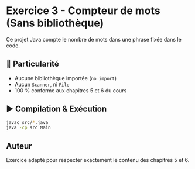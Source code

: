 # Exercice 3 - Compteur de mots (Sans bibliothèque)

Ce projet Java compte le nombre de mots dans une phrase fixée dans le code.

## 📌 Particularité
- Aucune bibliothèque importée (`no import`)
- Aucun `Scanner`, ni `File`
- 100 % conforme aux chapitres 5 et 6 du cours

## ▶️ Compilation & Exécution

```bash
javac src/*.java
java -cp src Main
```

## Auteur

Exercice adapté pour respecter exactement le contenu des chapitres 5 et 6.
